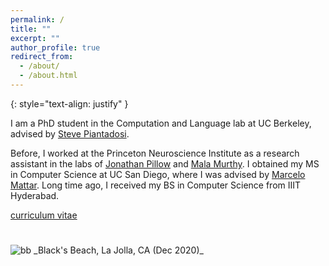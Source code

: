 ```yaml
---
permalink: /
title: ""
excerpt: ""
author_profile: true
redirect_from: 
  - /about/
  - /about.html
---
```


{: style="text-align: justify" }  

I am a PhD student in the Computation and Language lab at UC Berkeley, advised by [Steve Piantadosi](http://colala.berkeley.edu). 

Before, I worked at the Princeton Neuroscience Institute as a research assistant in the labs of [Jonathan Pillow](https://pillowlab.princeton.edu/) and [Mala Murthy](https://murthylab.princeton.edu/). I obtained my MS in Computer Science at UC San Diego, where I was advised by [Marcelo Mattar](https://www.mattarlab.com). Long time ago, I received my BS in Computer Science from IIIT Hyderabad. 

[curriculum vitae](/files/UmeshSingla_cv.pdf)

<img src="/images/IMG_20201228_125037.jpg" alt="bb" style="padding-top: 5%;">
_Black's Beach, La Jolla, CA (Dec 2020)_
